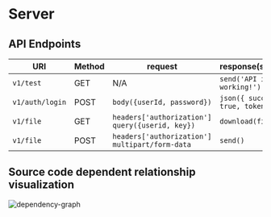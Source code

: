 # Server

## API Endpoints

| URI             | Method | request                                           | response(success)                    |
| --------------- | ------ | ------------------------------------------------- | ------------------------------------ |
| `v1/test`       | GET    | N/A 　　                                          | `send('API is working!')`            |
| `v1/auth/login` | POST   | `body({userId, password})`                        | `json({ success: true, token: "" })` |
| `v1/file`       | GET    | `headers['authorization']` `query({userid, key})` | `download(filePath)`                 |
| `v1/file`       | POST   | `headers['authorization']` `multipart/form-data`  | `send()`                             |

## Source code dependent relationship visualization

![dependency-graph](https://github.com/disdrive/Server/assets/90281553/14506656-7601-40ca-a152-69e5e93639e2)
